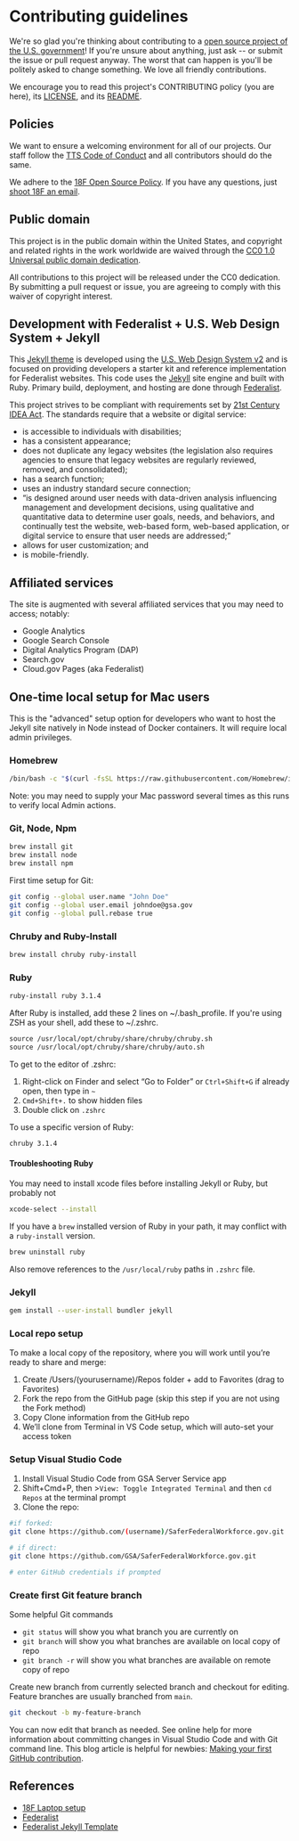 # Contributing guidelines

We're so glad you're thinking about contributing to a [open source project of the U.S. government](https://code.gov/)! If you're unsure about anything, just ask -- or submit the issue or pull request anyway. The worst that can happen is you'll be politely asked to change something. We love all friendly contributions.

We encourage you to read this project's CONTRIBUTING policy (you are here), its [LICENSE](../LICENSE.md), and its [README](../README.md).

## Policies

We want to ensure a welcoming environment for all of our projects. Our staff follow the [TTS Code of Conduct](https://18f.gsa.gov/code-of-conduct/) and all contributors should do the same.

We adhere to the [18F Open Source Policy](https://github.com/18f/open-source-policy). If you have any questions, just [shoot 18F an email](mailto:18f@gsa.gov).

## Public domain

This project is in the public domain within the United States, and copyright and related rights in the work worldwide are waived through the [CC0 1.0 Universal public domain dedication](https://creativecommons.org/publicdomain/zero/1.0/).

All contributions to this project will be released under the CC0 dedication. By submitting a pull request or issue, you are agreeing to comply with this waiver of copyright interest.

## Development with Federalist + U.S. Web Design System + Jekyll

This [Jekyll theme](https://jekyllrb.com/docs/themes/) is developed using the [U.S. Web Design System v2](https://v2.designsystem.digital.gov) and is focused on providing developers a starter kit and reference implementation for Federalist websites.  This code uses the [Jekyll](https://jekyllrb.com) site engine and built with Ruby.  Primary build, deployment, and hosting are done through [Federalist](https://federalist.18f.gov/).

This project strives to be compliant with requirements set by [21st Century IDEA Act](https://www.meritalk.com/articles/senate-passes-idea-act/). The standards require that a website or digital service:

- is accessible to individuals with disabilities;
- has a consistent appearance;
- does not duplicate any legacy websites (the legislation also requires agencies to ensure that legacy websites are regularly reviewed, removed, and consolidated);
- has a search function;
- uses an industry standard secure connection;
- “is designed around user needs with data-driven analysis influencing management and development decisions, using qualitative and quantitative data to determine user goals, needs, and behaviors, and continually test the website, web-based form, web-based application, or digital service to ensure that user needs are addressed;”
- allows for user customization; and
- is mobile-friendly.

## Affiliated services

The site is augmented with several affiliated services that you may need to access; notably:

- Google Analytics
- Google Search Console
- Digital Analytics Program (DAP)
- Search.gov
- Cloud.gov Pages (aka Federalist)

## One-time local setup for Mac users

This is the "advanced" setup option for developers who want to host the Jekyll site natively in Node instead of Docker containers.  It will require local admin privileges.

### Homebrew

```bash
/bin/bash -c "$(curl -fsSL https://raw.githubusercontent.com/Homebrew/install/HEAD/install.sh)"
```

Note: you may need to supply your Mac password several times as this runs to verify local Admin actions.

### Git, Node, Npm

```bash
brew install git
brew install node
brew install npm
```

First time setup for Git:

```bash
git config --global user.name "John Doe"
git config --global user.email johndoe@gsa.gov
git config --global pull.rebase true
```

### Chruby and Ruby-Install

```bash
brew install chruby ruby-install
```

### Ruby

```bash
ruby-install ruby 3.1.4
```

After Ruby is installed, add these 2 lines on ~/.bash_profile. If you're using ZSH as your shell, add these to ~/.zshrc.

```txt
source /usr/local/opt/chruby/share/chruby/chruby.sh
source /usr/local/opt/chruby/share/chruby/auto.sh
```

To get to the editor of .zshrc:

1. Right-click on Finder and select “Go to Folder” or `Ctrl+Shift+G` if already open, then type in `~`
2. `Cmd+Shift+.` to show hidden files
3. Double click on `.zshrc`

To use a specific version of Ruby:

```bash
chruby 3.1.4
```

#### Troubleshooting Ruby

You may need to install xcode files before installing Jekyll or Ruby, but probably not

```bash
xcode-select --install
```

If you have a `brew` installed version of Ruby in your path, it may conflict with a `ruby-install` version.

```bash
brew uninstall ruby
```

Also remove references to the `/usr/local/ruby` paths in `.zshrc` file.

### Jekyll

```bash
gem install --user-install bundler jekyll
```

### Local repo setup

To make a local copy of the repository, where you will work until you’re ready to share and merge:

1. Create /Users/(yourusername)/Repos folder + add to Favorites (drag to Favorites)
2. Fork the repo from the GitHub page (skip this step if you are not using the Fork method)
3. Copy Clone information from the GitHub repo
4. We’ll clone from Terminal in VS Code setup, which will auto-set your access token

### Setup Visual Studio Code

1. Install Visual Studio Code from GSA Server Service app
2. Shift+Cmd+P, then >`View: Toggle Integrated Terminal` and then `cd Repos` at the terminal prompt
3. Clone the repo:

  ```bash
  #if forked:
  git clone https://github.com/(username)/SaferFederalWorkforce.gov.git

  # if direct:
  git clone https://github.com/GSA/SaferFederalWorkforce.gov.git

  # enter GitHub credentials if prompted
  ```

### Create first Git feature branch

Some helpful Git commands

- `git status` will show you what branch you are currently on
- `git branch` will show you what branches are available on local copy of repo
- `git branch -r` will show you what branches are available on remote copy of repo

Create new branch from currently selected branch and checkout for editing.  Feature branches are usually branched from `main`.

```bash
git checkout -b my-feature-branch
```

You can now edit that branch as needed.  See online help for more information about committing changes in Visual Studio Code and with Git command line.  This blog article is helpful for newbies:
[Making your first GitHub contribution](https://codeburst.io/a-step-by-step-guide-to-making-your-first-github-contribution-5302260a2940).

## References

- [18F Laptop setup](https://engineering.18f.gov/laptop-setup)
- [Federalist](https://federalist.18f.gov)
- [Federalist Jekyll Template](https://github.com/18F/federalist-uswds-jekyll#readme)
